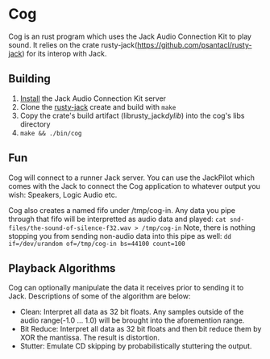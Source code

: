 # Cog

Cog is an rust program which uses the Jack Audio Connection Kit to play sound.  It relies on the crate rusty-jack(https://github.com/psantacl/rusty-jack) for its interop with Jack.

## Building
1. [Install](http://jackaudio.org/download) the Jack Audio Connection Kit server
2. Clone the [rusty-jack](https://github.com/psantacl/rusty-jack) create and build with `make`
3. Copy the crate's build artifact (librusty_jack*dylib*) into the cog's libs directory
4. `make && ./bin/cog` 

## Fun
Cog will connect to a runner Jack server.  You can use the JackPilot which comes with the Jack to connect the Cog application to whatever output you wish: Speakers, Logic Audio etc.

Cog also creates a named fifo under /tmp/cog-in.  Any data you pipe through that fifo will be interpretted as audio data and played: `cat snd-files/the-sound-of-silence-f32.wav > /tmp/cog-in`
Note, there is nothing stopping you from sending non-audio data into this pipe as well: `dd if=/dev/urandom of=/tmp/cog-in bs=44100 count=100`
  
## Playback Algorithms
Cog can optionally manipulate the data it receives prior to sending it to Jack.  Descriptions of some of the algorithm are below:
  * Clean: Interpret all data as 32 bit floats.  Any samples outside of the audio range(-1.0 ... 1.0) will be brought into the aforemention range.
  * Bit Reduce:  Interpret all data as 32 bit floats and then bit reduce them by XOR the mantissa.  The result is distortion.
  * Stutter: Emulate CD skipping by probabilistically stuttering the output.
